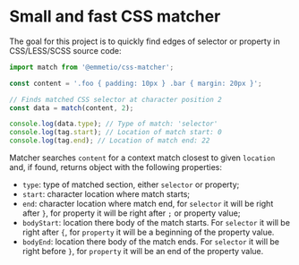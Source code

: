 # Small and fast CSS matcher

The goal for this project is to quickly find edges of selector or property in CSS/LESS/SCSS source code:

```js
import match from '@emmetio/css-matcher';

const content = '.foo { padding: 10px } .bar { margin: 20px }';

// Finds matched CSS selector at character position 2
const data = match(content, 2);

console.log(data.type); // Type of match: 'selector'
console.log(tag.start); // Location of match start: 0
console.log(tag.end); // Location of match end: 22
```

Matcher searches `content` for a context match closest to given `location` and, if found, returns object with the following properties:

* `type`: type of matched section, either `selector` or property;
* `start`: character location where match starts;
* `end`: character location where match end, for `selector` it will be right after `}`, for property it will be right after `;` or property value;
* `bodyStart`: location there body of the match starts. For `selector` it will be right after `{`, for `property` it will be a beginning of the property value.
* `bodyEnd`: location there body of the match ends. For `selector` it will be right before `}`, for `property` it will be an end of the property value.
